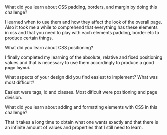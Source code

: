 What did you learn about CSS padding, borders, and margin by doing this challenge?

I learned when to use them and how they affect the look of the overall page. Also it took me a while to comprehend that everything has these elements in css and that you need to play with each elements padding, border etc to produce certain things.

What did you learn about CSS positioning?

I finally completed my learning of the absolute, relative and fixed positioning values and that is necessary to use them accordingly to produce a good page layout.

What aspects of your design did you find easiest to implement? What was most difficult?

Easiest were tags, id and classes. Most dificult were positioning and page division.

What did you learn about adding and formatting elements with CSS in this challenge?

That it takes a long time to obtain what one wants exactly and that there is an infinite amount of values and properties that I still need to learn.